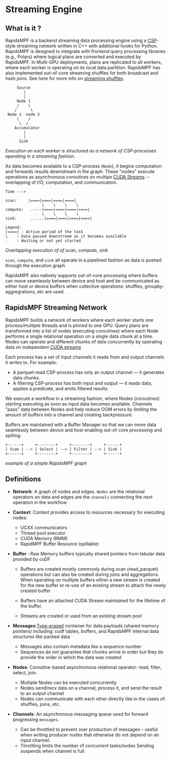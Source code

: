 # Streaming Engine

## What is it ?

RapidsMPF is a backend streaming data processing engine using a [CSP](https://en.wikipedia.org/wiki/Communicating_sequential_processes)-style streaming network written in C++ with additional hooks for Python.  RapidsMPF is designed to integrate with frontend query processing libraries (e.g., Polars) where logical plans are converted and executed by RapidsMPF.  In Multi-GPU deployments, plans are replicated to all workers, where each worker is operating on its local data partition.  RapidsMPF has also implemented out-of-core streaming shuffles for both broadcast and hash joins.  See here for more info on [streaming shuffles](./shuffle-architecture.md)


```
     Source
        |
        |
     Node 1
     /    \
    /      \
 Node 2  node 3
     \    /
      \  /
    Accumulator
        |
        |
      Sink
```
*Execution on each worker is structured as a network of CSP-processes operating in a streaming fashion.*

  As data becomes available to a CSP-process (`Node`), it begins computation and forwards results downstream in the graph.  These "nodes" execute operations as asynchronous coroutines on multipe [CUDA Streams](https://developer.nvidia.com/blog/gpu-pro-tip-cuda-7-streams-simplify-concurrency/) -- overlapping of I/O, computation, and communication.  

```
Time --->

scan:     |====|====|====|====|
                \    \    \    \
compute:   .----|====|====|====|====|
                \    \    \    \
sink:      ......|====|====|====|====|

Legend:
|====| : Active period of the task
\    : Data passed downstream as it becomes available
.    : Waiting or not yet started
```
*Overlapping execution of of scan, compute, sink*


`scan`, `compute`, and `sink` all operate in a pipelined fashion as data is pushed through the execution graph 

RapidsMPF also natively supports out-of-core processing where buffers can move seamlessly between device and host and be communicated as either host or device buffers when collective operations: shuffles, groupby-aggregrations, etc are used.


## RapidsMPF Streaming Network

RapidsMPF builds a network of workers where each worker starts one process/multiple threads and is pinned to one GPU.  Query plans are transformed into a list of nodes (executing coroutines) where each Node performs a single relational operation on a single data chunk at a time.  Nodes can operate and different chunks of data concurrently by operating data on independent [CUDA streams](https://developer.nvidia.com/blog/gpu-pro-tip-cuda-7-streams-simplify-concurrency/)

Each process has a set of input channels it reads from and output channels it writes to. For example:

- A parquet-read CSP-process has only an output channel — it generates data chunks.
- A filtering CSP-process has both input and output — it reads data, applies a predicate, and emits filtered results.

We execute a workflow in a streaming fashion, where Nodes (coroutines) starting executing as soon as input data becomes available.  Channels "pass" data between Nodes and help reduce OOM errors by limiting the amount of buffers into a channel and creating backpressure. 

Buffers are maintained with a Buffer Manager so that we can move data seamlessly between device and host enabling out-of-core processing and spilling.

```
+------+     +--------+     +--------+     +------+
| Scan | --> | Select | --> | Filter | --> | Sink |
+------+     +--------+     +--------+     +------+
```
*example of a simple RapidsMPF graph*


## Definitions
- **Network**: A graph of nodes and edges.  `Nodes` are the relational operators on data and edges are the `channels` connecting the _next_ operation in the workflow

- **Context**: Context provides access to resources necessary for executing nodes:
  - UCXX communicators
  - Thread pool executor
  - CUDA Memory (RMM) 
  - RapidMPF Buffer Resource (spillable)

- **Buffer** : Raw Memory buffers typically shared pointers from tabular data provided by cuDF
  - Buffers are created mostly commonly during scan (read_parquet) operations but can also be created during joins and aggregations.  When operating on mulitple buffers either a new stream is created for the new buffer or re-use of an existing stream to attach the newly created buffer

  - Buffers have an attached CUDA Stream maintained for the lifetime of the buffer. 
  - Streams are created or used from an existing stream pool
  
- **Messages**:[Type-erased](https://en.wikipedia.org/wiki/Type_erasure) container for data payloads (shared memory pointers) including: cudf tables, buffers, and RapidsMPF internal data structures like packed data
  - Messages also contain metadata like a sequence number
  - Sequences _do not_ guarantee that chunks arrive in order but they do provide the order in which the data was created

- **Nodes**: Coroutine-based asynchronous relational operator: read, filter, select, join.  
  - Multiple Nodes can be executed concurrently
  - Nodes send/recv data on a channel, process it, and send the result to an output channel
  - Nodes can communicate with each other directly like in the cases of: shuffles, joins, etc.

- **Channels**: An asynchronous messaging queue used for forward progressing `messages`.
  - Can be throttled to prevent over production of messages – useful when writing producer nodes that otherwise do not depend on an input channel.
  - Throttling limits the number of concurrent tasks/nodes
Sending suspends when channel is full